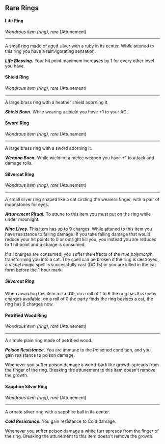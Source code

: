 ## Rare Rings

#### Life Ring
*Wondrous item (ring), rare* (Attunement)
___
A small ring made of aged silver with a ruby in its center. While attuned to this ring you have a reinvigorating sensation.

***Life Blessing.***
Your hit point maximum increases by 1 for every other level you have.


#### Shield Ring
*Wondrous item (ring), rare* (Attunement)
___
A large brass ring with a heather shield adorning it.

***Shield Boon.***
While wearing a shield you have +1 to your AC.


#### Sword Ring
*Wondrous item (ring), rare* (Attunement)
___
A large brass ring with a sword adorning it.

***Weapon Boon.***
While wielding a melee weapon you have +1 to attack and damage rolls.


#### Silvercat Ring
*Wondrous item (ring), rare* (Attunement)
___
A small silver ring shaped like a cat circling the wearers finger, with a pair of moonstones for eyes.

***Attunement Ritual.***
To attune to this item you must put on the ring while under moonlight.

***Nine Lives.***
This item has up to 9 charges. While attuned to this item you have resistance to falling damage. If you take falling damage that would reduce your hit points to 0 or outright kill you, you instead you are reduced to 1 hit point and a charge is consumed.

If all charges are consumed, you suffer the effects of the *true polymorph*, transforming you into a cat. The spell can be broken if the ring is destroyed, a *dispel magic* spell is successfully cast (DC 15) or you are killed in the cat form before the 1 hour mark.


<div class='descriptive'>

##### Silvercat Ring
When awarding this item roll a d10, on a roll of 1 to 9 the ring has this many charges available; on a roll of 0 the party finds the ring besides a cat, the ring has 9 charges now.

</div>


#### Petrified Wood Ring
*Wondrous item (ring), rare* (Attunement)
___
A simple plain ring made of petrified wood.

***Poison Resistance.***
You are immune to the Poisoned condition, and you gain resistance to poison damage.

Whenever you suffer poison damage a wood-bark like growth spreads from the finger of the ring. Breaking the attunement to this item doesn't remove the growth.


#### Sapphire Silver Ring
*Wondrous item (ring), rare* (Attunement)
___
A ornate silver ring with a sapphire ball in its center.

***Cold Resistance.***
You gain resistance to Cold damage.

Whenever you suffer poison damage a white furr spreads from the finger of the ring. Breaking the attunement to this item doesn't remove the growth.